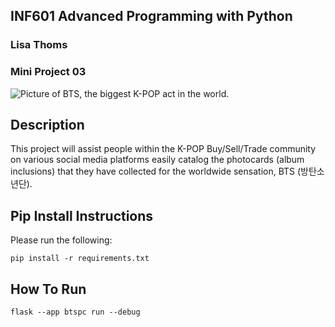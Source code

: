 ## INF601 Advanced Programming with Python
### Lisa Thoms
### Mini Project 03

![Picture of BTS, the biggest K-POP act in the world. ](https://i.pinimg.com/originals/a4/9f/76/a49f7601c292c70339a0c922784f3aa2.jpg)

## Description
This project will assist people within the K-POP Buy/Sell/Trade community on various social
media platforms easily catalog the photocards (album inclusions) that they have collected for
the worldwide sensation, BTS (방탄소년단).

 ## Pip Install Instructions
Please run the following:
```
pip install -r requirements.txt
```

## How To Run

```
flask --app btspc run --debug
```

